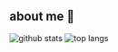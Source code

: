 ## about me 👋

![github stats](https://github-readme-stats.vercel.app/api?username=ohohmiao&show_icons=true)
![top langs](https://github-readme-stats.vercel.app/api/top-langs?username=ohohmiao&langs_count=8&layout=compact)

<!--
## Hi there 👋
<p align="center">
  <picture>
    <source media="(prefers-color-scheme: dark)" width="270" srcset="https://cdn.jsdelivr.net/gh/sun0225SUN/sun0225SUN/assets/images/coding.gif" />
    <source media="(prefers-color-scheme: light)" srcset="https://cdn.jsdelivr.net/gh/sun0225SUN/sun0225SUN/assets/images/developer.svg" height="225px" />
    <img src="https://cdn.jsdelivr.net/gh/sun0225SUN/sun0225SUN/assets/images/coding.gif" />
  </picture>
<img width="50%" align="right" alt="ohohmiao's github stats" src="https://github-readme-stats.vercel.app/api?username=ohohmiao&show_icons=true&hide_border=true" />
</p>
<p align="center">
  <img alt="ViewCount" src="https://views.whatilearened.today/views/github/ohohmiao/ohohmiao.svg" />
</p>
-->
<!--
![Top Langs](https://github-readme-stats.vercel.app/api/top-langs/?username=ohohmiao)
![trophy](https://github-profile-trophy.vercel.app/?username=ohohmiao)
-->
<!--
**ohohmiao/ohohmiao** is a ✨ _special_ ✨ repository because its `README.md` (this file) appears on your GitHub profile.

Here are some ideas to get you started:

- 🔭 I’m currently working on ...
- 🌱 I’m currently learning ...
- 👯 I’m looking to collaborate on ...
- 🤔 I’m looking for help with ...
- 💬 Ask me about ...
- 📫 How to reach me: ...
- 😄 Pronouns: ...
- ⚡ Fun fact: ...
-->

